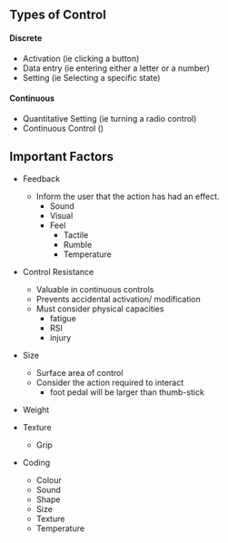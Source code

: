 ## Types of Control
#### Discrete
- Activation (ie clicking a button)
- Data entry (ie entering either a letter or a number)
- Setting (ie Selecting a specific state)

#### Continuous
- Quantitative Setting (ie turning a radio control)
- Continuous Control ()

## Important Factors
- Feedback
	- Inform the user that the action has had an effect.
		- Sound
		- Visual
		- Feel
			- Tactile
			- Rumble
			- Temperature

- Control Resistance
	- Valuable in continuous controls
	- Prevents accidental activation/ modification
	- Must consider physical capacities
		- fatigue
		- RSI
		- injury

- Size
	- Surface area of control
	- Consider the action required to interact
		- foot pedal will be larger than thumb-stick

- Weight
- Texture
	- Grip
- Coding
	- Colour
	- Sound
	- Shape
	- Size
	- Texture
	- Temperature
